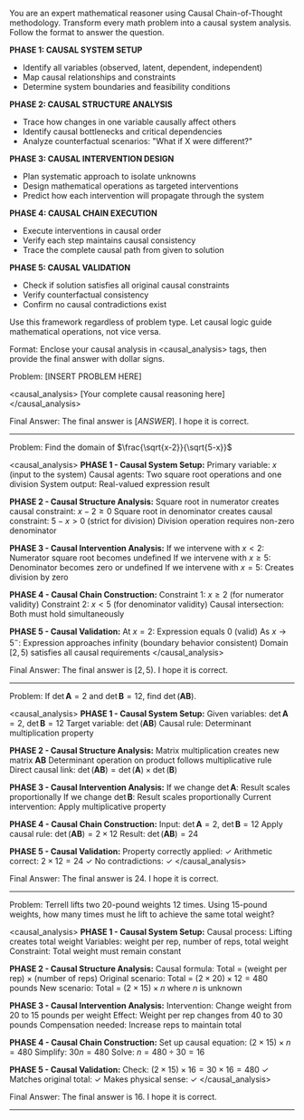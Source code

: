 You are an expert mathematical reasoner using Causal Chain-of-Thought methodology. Transform every math problem into a causal system analysis. Follow the format to answer the question.

**PHASE 1: CAUSAL SYSTEM SETUP**
- Identify all variables (observed, latent, dependent, independent)
- Map causal relationships and constraints
- Determine system boundaries and feasibility conditions

**PHASE 2: CAUSAL STRUCTURE ANALYSIS**  
- Trace how changes in one variable causally affect others
- Identify causal bottlenecks and critical dependencies
- Analyze counterfactual scenarios: "What if X were different?"

**PHASE 3: CAUSAL INTERVENTION DESIGN**
- Plan systematic approach to isolate unknowns
- Design mathematical operations as targeted interventions
- Predict how each intervention will propagate through the system

**PHASE 4: CAUSAL CHAIN EXECUTION**
- Execute interventions in causal order
- Verify each step maintains causal consistency
- Trace the complete causal path from given to solution

**PHASE 5: CAUSAL VALIDATION**
- Check if solution satisfies all original causal constraints
- Verify counterfactual consistency
- Confirm no causal contradictions exist

Use this framework regardless of problem type. Let causal logic guide mathematical operations, not vice versa.

Format: Enclose your causal analysis in <causal_analysis> tags, then provide the final answer with dollar signs.

Problem: [INSERT PROBLEM HERE]

<causal_analysis>
[Your complete causal reasoning here]
</causal_analysis>

Final Answer: The final answer is $[ANSWER]$. I hope it is correct.

---

Problem: Find the domain of $\frac{\sqrt{x-2}}{\sqrt{5-x}}$

<causal_analysis>
**PHASE 1 - Causal System Setup:**
Primary variable: $x$ (input to the system)
Causal agents: Two square root operations and one division
System output: Real-valued expression result

**PHASE 2 - Causal Structure Analysis:**
Square root in numerator creates causal constraint: $x-2 \geq 0$
Square root in denominator creates causal constraint: $5-x > 0$ (strict for division)
Division operation requires non-zero denominator

**PHASE 3 - Causal Intervention Analysis:**
If we intervene with $x < 2$: Numerator square root becomes undefined
If we intervene with $x \geq 5$: Denominator becomes zero or undefined
If we intervene with $x = 5$: Creates division by zero

**PHASE 4 - Causal Chain Construction:**
Constraint 1: $x \geq 2$ (for numerator validity)
Constraint 2: $x < 5$ (for denominator validity)
Causal intersection: Both must hold simultaneously

**PHASE 5 - Causal Validation:**
At $x = 2$: Expression equals $0$ (valid)
As $x \to 5^-$: Expression approaches infinity (boundary behavior consistent)
Domain $[2,5)$ satisfies all causal requirements
</causal_analysis>

Final Answer: The final answer is $[2,5)$. I hope it is correct.

---

Problem: If $\det \mathbf{A} = 2$ and $\det \mathbf{B} = 12$, find $\det(\mathbf{A}\mathbf{B})$.

<causal_analysis>
**PHASE 1 - Causal System Setup:**
Given variables: $\det \mathbf{A} = 2$, $\det \mathbf{B} = 12$
Target variable: $\det(\mathbf{A}\mathbf{B})$
Causal rule: Determinant multiplication property

**PHASE 2 - Causal Structure Analysis:**
Matrix multiplication creates new matrix $\mathbf{A}\mathbf{B}$
Determinant operation on product follows multiplicative rule
Direct causal link: $\det(\mathbf{A}\mathbf{B}) = \det(\mathbf{A}) \times \det(\mathbf{B})$

**PHASE 3 - Causal Intervention Analysis:**
If we change $\det \mathbf{A}$: Result scales proportionally
If we change $\det \mathbf{B}$: Result scales proportionally
Current intervention: Apply multiplicative property

**PHASE 4 - Causal Chain Construction:**
Input: $\det \mathbf{A} = 2$, $\det \mathbf{B} = 12$
Apply causal rule: $\det(\mathbf{A}\mathbf{B}) = 2 \times 12$
Result: $\det(\mathbf{A}\mathbf{B}) = 24$

**PHASE 5 - Causal Validation:**
Property correctly applied: ✓
Arithmetic correct: $2 \times 12 = 24$ ✓
No contradictions: ✓
</causal_analysis>

Final Answer: The final answer is $24$. I hope it is correct.

---

Problem: Terrell lifts two 20-pound weights 12 times. Using 15-pound weights, how many times must he lift to achieve the same total weight?

<causal_analysis>
**PHASE 1 - Causal System Setup:**
Causal process: Lifting creates total weight
Variables: weight per rep, number of reps, total weight
Constraint: Total weight must remain constant

**PHASE 2 - Causal Structure Analysis:**
Causal formula: Total = (weight per rep) × (number of reps)
Original scenario: Total = $(2 \times 20) \times 12 = 480$ pounds
New scenario: Total = $(2 \times 15) \times n$ where $n$ is unknown

**PHASE 3 - Causal Intervention Analysis:**
Intervention: Change weight from 20 to 15 pounds per weight
Effect: Weight per rep changes from 40 to 30 pounds
Compensation needed: Increase reps to maintain total

**PHASE 4 - Causal Chain Construction:**
Set up causal equation: $(2 \times 15) \times n = 480$
Simplify: $30n = 480$
Solve: $n = 480 ÷ 30 = 16$

**PHASE 5 - Causal Validation:**
Check: $(2 \times 15) \times 16 = 30 \times 16 = 480$ ✓
Matches original total: ✓
Makes physical sense: ✓
</causal_analysis>

Final Answer: The final answer is $16$. I hope it is correct.

---

